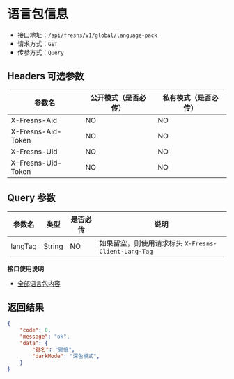 # 语言包信息

- 接口地址：`/api/fresns/v1/global/language-pack`
- 请求方式：`GET`
- 传参方式：`Query`

## Headers 可选参数

| 参数名 | 公开模式（是否必传） | 私有模式（是否必传） |
| --- | --- | --- |
| X-Fresns-Aid | NO | NO |
| X-Fresns-Aid-Token | NO | NO |
| X-Fresns-Uid | NO | NO |
| X-Fresns-Uid-Token | NO | NO |

## Query 参数

| 参数名 | 类型 | 是否必传 | 说明 |
| --- | --- | --- | --- |
| langTag | String | NO | 如果留空，则使用请求标头 `X-Fresns-Client-Lang-Tag` |

**接口使用说明**

- [全部语言包内容](../../reference/language-pack.md)

## 返回结果

```json
{
    "code": 0,
    "message": "ok",
    "data": {
        "键名": "键值",
        "darkMode": "深色模式",
    }
}
```
